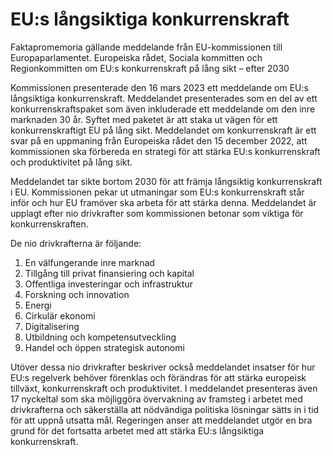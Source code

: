 # EU:s långsiktiga konkurrenskraft

Faktapromemoria gällande meddelande från EU-kommissionen till Europaparlamentet. Europeiska rådet, Sociala kommitten och Regionkommitten om EU:s konkurrenskraft på lång sikt – efter 2030

Kommissionen presenterade den 16 mars 2023 ett meddelande om EU:s långsiktiga konkurrenskraft. Meddelandet presenterades som en del av ett konkurrenskraftspaket som även inkluderade ett meddelande om den inre marknaden 30 år. Syftet med paketet är att staka ut vägen för ett konkurrenskraftigt EU på lång sikt. Meddelandet om konkurrenskraft är ett svar på en uppmaning från Europeiska rådet den 15 december 2022, att kommissionen ska förbereda en strategi för att stärka EU:s konkurrenskraft och produktivitet på lång sikt.

Meddelandet tar sikte bortom 2030 för att främja långsiktig konkurrenskraft i EU. Kommissionen pekar ut utmaningar som EU:s konkurrenskraft står inför och hur EU framöver ska arbeta för att stärka denna. Meddelandet är upplagt efter nio drivkrafter som kommissionen betonar som viktiga för konkurrenskraften.

De nio drivkrafterna är följande:

1. En välfungerande inre marknad
2. Tillgång till privat finansiering och kapital
3. Offentliga investeringar och infrastruktur
4. Forskning och innovation
5. Energi
6. Cirkulär ekonomi
7. Digitalisering
8. Utbildning och kompetensutveckling
9. Handel och öppen strategisk autonomi

Utöver dessa nio drivkrafter beskriver också meddelandet insatser för hur EU:s regelverk behöver förenklas och förändras för att stärka europeisk tillväxt, konkurrenskraft och produktivitet. I meddelandet presenteras även 17 nyckeltal som ska möjliggöra övervakning av framsteg i arbetet med drivkrafterna och säkerställa att nödvändiga politiska lösningar sätts in i tid för att uppnå utsatta mål. Regeringen anser att meddelandet utgör en bra grund för det fortsatta arbetet med att stärka EU:s långsiktiga konkurrenskraft.
